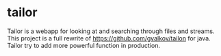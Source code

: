 # tailor
Tailor is a webapp for looking at and searching through files and streams. This project is a full rewrite of https://github.com/gvalkov/tailon for java. Tailor try to add more powerful function in production.
